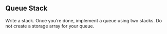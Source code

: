 ## Queue Stack

Write a stack. Once you’re done, implement a queue using two stacks. Do not create a storage array for your queue.
